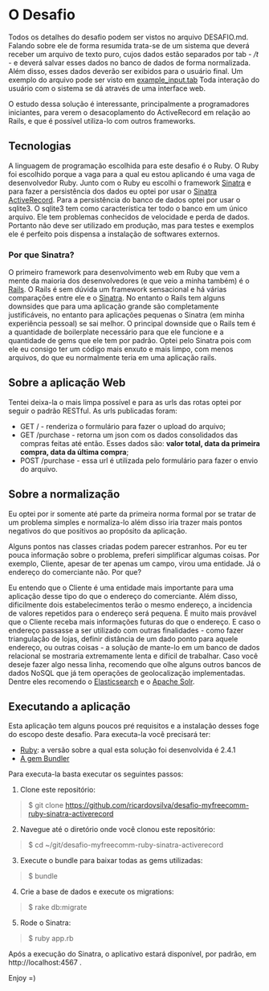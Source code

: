 # O Desafio
Todos os detalhes do desafio podem ser vistos no arquivo DESAFIO.md. Falando sobre ele de forma resumida trata-se de um sistema que deverá receber um arquivo de texto puro, cujos dados estão separados por tab - */t* - e deverá salvar esses dados no banco de dados de forma normalizada. Além disso, esses dados deverão ser exibidos para o usuário final. Um exemplo do arquivo pode ser visto em [example_input.tab](example_input.tab)
Toda interação do usuário com o sistema se dá através de uma interface web.

O estudo dessa solução é interessante, principalmente a programadores iniciantes, para verem o desacoplamento do ActiveRecord em relação ao Rails, e que é possível utiliza-lo com outros frameworks.

## Tecnologias
A linguagem de programação escolhida para este desafio é o Ruby. O Ruby foi escolhido porque a vaga para a qual eu estou aplicando é uma vaga de desenvolvedor Ruby.
Junto com o Ruby eu escolhi o framework [Sinatra](http://sinatrarb.com/) e para fazer a persistência dos dados eu optei por usar o [Sinatra ActiveRecord](https://github.com/janko-m/sinatra-activerecord).
Para a persistência do banco de dados optei por usar o sqlite3. O sqlite3 tem como característica ter todo o banco em um único arquivo. Ele tem problemas conhecidos de velocidade e perda de dados. Portanto não deve ser utilizado em produção, mas para testes e exemplos ele é perfeito pois dispensa a instalação de softwares externos.

### Por que Sinatra?
O primeiro framework para desenvolvimento web em Ruby que vem a mente da maioria dos desenvolvedores (e que veio a minha também) é o [Rails](http://rubyonrails.org/). O Rails é sem dúvida um framework sensacional e há várias comparações entre ele e o [Sinatra](http://sinatrarb.com). No entanto o Rails tem alguns downsides que para uma aplicação grande são completamente justificáveis, no entanto para aplicações pequenas o Sinatra (em minha experiência pessoal) se sai melhor.
O principal downside que o Rails tem é a quantidade de boilerplate necessário para que ele funcione e a quantidade de gems que ele tem por padrão. Optei pelo Sinatra pois com ele eu consigo ter um código mais enxuto e mais limpo, com menos arquivos, do que eu normalmente teria em uma aplicação rails.

## Sobre a aplicação Web
Tentei deixa-la o mais limpa possível e para as urls das rotas optei por seguir o padrão RESTful. As urls publicadas foram:
- GET / - renderiza o formulário para fazer o upload do arquivo;
- GET /purchase - retorna um json com os dados consolidados das compras feitas até então. Esses dados são: **valor total, data da primeira compra, data da última compra**;
- POST /purchase - essa url é utilizada pelo formulário para fazer o envio do arquivo.

## Sobre a normalização
Eu optei por ir somente até parte da primeira norma formal por se tratar de um problema simples e normaliza-lo além disso iria trazer mais pontos negativos do que positivos ao propósito da aplicação.

Alguns pontos nas classes criadas podem parecer estranhos. Por eu ter pouca informação sobre o problema, preferi simplificar algumas coisas.
Por exemplo, Cliente, apesar de ter apenas um campo, virou uma entidade. Já o endereço do comerciante não. Por que?

Eu entendo que o Cliente é uma entidade mais importante para uma aplicação desse tipo do que o endereço do comerciante. Além disso, dificilmente dois estabelecimentos terão o mesmo endereço, a incidencia de valores repetidos para o endereço será pequena.
É muito mais provável que o Cliente receba mais informações futuras do que o endereço. E caso o endereço passasse a ser utilizado com outras finalidades  - como fazer triangulação de lojas, definir distância de um dado ponto para aquele endereço, ou outras coisas - a solução de mante-lo em um banco de dados relacional se mostraria extremamente lenta e difícil de trabalhar. Caso você deseje fazer algo nessa linha, recomendo que olhe alguns outros bancos de dados NoSQL que já tem operações de geolocalização implementadas. Dentre eles recomendo o [Elasticsearch](https://www.elastic.co/products/elasticsearch) e o [Apache Solr](http://lucene.apache.org/solr/).

## Executando a aplicação
Esta aplicação tem alguns poucos pré requisitos e a instalação desses foge do escopo deste desafio. Para executa-la você precisará ter:
- [Ruby](https://www.ruby-lang.org/pt/documentation/installation/): a versão sobre a qual esta solução foi desenvolvida é 2.4.1
- [A gem Bundler](http://bundler.io/)

Para executa-la basta executar os seguintes passos:

1. Clone este repositório:
> $ git clone https://github.com/ricardovsilva/desafio-myfreecomm-ruby-sinatra-activerecord
2. Navegue até o diretório onde você clonou este repositório:
> $ cd ~/git/desafio-myfreecomm-ruby-sinatra-activerecord
3. Execute o bundle para baixar todas as gems utilizadas:
> $ bundle
4. Crie a base de dados e execute os migrations:
> $ rake db:migrate
5. Rode o Sinatra:
> $ ruby app.rb

Após a execução do Sinatra, o aplicativo estará disponível, por padrão, em http://localhost:4567 .

Enjoy =)
